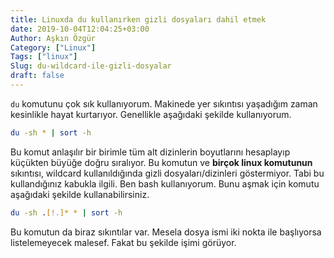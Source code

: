 ```yaml
---
title: Linuxda du kullanırken gizli dosyaları dahil etmek
date: 2019-10-04T12:04:25+03:00
Author: Aşkın Özgür
Category: ["Linux"]
Tags: ["linux"]
Slug: du-wildcard-ile-gizli-dosyalar
draft: false
---
```


`du` komutunu çok sık kullanıyorum. Makinede yer sıkıntısı yaşadığım zaman kesinlikle hayat kurtarıyor. Genellikle
aşağıdaki şekilde kullanıyorum.

```bash
du -sh * | sort -h
```

Bu komut anlaşılır bir birimle tüm alt dizinlerin boyutlarını hesaplayıp küçükten büyüğe doğru sıralıyor. Bu komutun ve
**birçok linux komutunun** sıkıntısı, wildcard kullanıldığında gizli dosyaları/dizinleri göstermiyor. Tabi bu
kullandığınız kabukla ilgili. Ben bash kullanıyorum. Bunu aşmak için komutu aşağıdaki şekilde kullanabilirsiniz.

```bash
du -sh .[!.]* * | sort -h
```

Bu komutun da biraz sıkıntılar var. Mesela dosya ismi iki nokta ile başlıyorsa listelemeyecek malesef. Fakat bu şekilde
işimi görüyor.

<!--more-->
